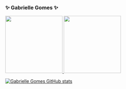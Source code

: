 ### ✨ Gabrielle Gomes ✨

<div>
  <a href="https://github.com/gabriellegomess">
  <img height="180em" src="https://github-readme-stats.vercel.app/api?username=gabriellegomess&show_icons=true&theme=midnight-purple ">
  <img height="180em" src="https://github-readme-stats.vercel.app/api/top-langs/?username=gabriellegomess&theme=midnight-purple ">
</div> 

![Gabrielle Gomes GitHub stats](https://github-readme-stats.vercel.app/api?username=gabriellegomess&theme=midnight-purple&show_icons=true)

